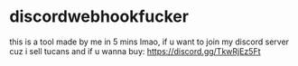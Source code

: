 # discordwebhookfucker
this is a tool made by me in 5 mins lmao, if u want to join my discord server cuz i sell tucans and if u wanna buy: https://discord.gg/TkwRjEz5Ft

